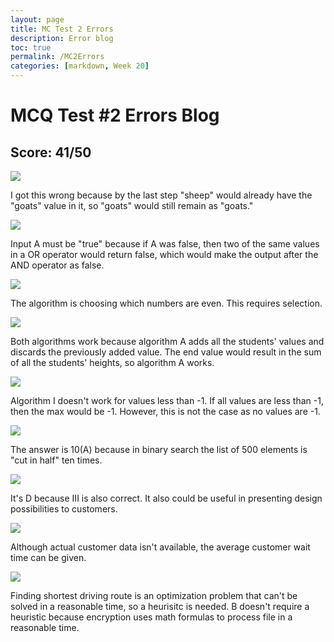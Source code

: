 ```yaml
---
layout: page
title: MC Test 2 Errors
description: Error blog
toc: true
permalink: /MC2Errors
categories: [markdown, Week 20]
---
```


# MCQ Test #2 Errors Blog
## Score: 41/50

![]({{site.baseurl}}/images/Q7#2.png)

I got this wrong because by the last step "sheep" would already have the "goats" value in it, so "goats" would still remain as "goats."

![]({{site.baseurl}}/images/Q14#2.png)

Input A must be "true" because if A was false, then two of the same values in a OR operator would return false, which would make the output after the AND operator as false.

![]({{site.baseurl}}/images/Q16#2.png)

The algorithm is choosing which numbers are even. This requires selection.

![]({{site.baseurl}}/images/Q22#2.png)

Both algorithms work because algorithm A adds all the students' values and discards the previously added value. The end value would result in the sum of all the students' heights, so algorithm A works.

![]({{site.baseurl}}/images/Q33#2.png)

Algorithm I doesn't work for values less than -1. If all values are less than -1, then the max would be -1. However, this is not the case as no values are -1.

![]({{site.baseurl}}/images/Q34#2.png)

The answer is 10(A) because in binary search the list of 500 elements is "cut in half" ten times.

![]({{site.baseurl}}/images/Q42#2.png)

It's D because III is also correct. It also could be useful in presenting design possibilities to customers.

![]({{site.baseurl}}/images/Q44#2.png)

Although actual customer data isn't available, the average customer wait time can be given.

![]({{site.baseurl}}/images/Q47#2.png)

Finding shortest driving route is an optimization problem that can't be solved in a reasonable time, so a heurisitc is needed. B doesn't require a heuristic because encryption uses math formulas to process file in a reasonable time.